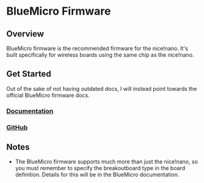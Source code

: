 # BlueMicro Firmware

## Overview
BlueMicro firmware is the recommended firmware for the nice!nano. It's built specifically for wireless boards using the same chip as the nice!nano.

## Get Started
Out of the sake of not having outdated docs, I will instead point towards the official BlueMicro firmware docs.

### [Documentation](http://bluemicro.jpconstantineau.com/#)

### [GitHub](https://github.com/jpconstantineau/BlueMicro_BLE)

## Notes
 - The BlueMicro firmware supports much more than just the nice!nano, so you must remember to specify the breakoutboard type in the board definition. Details for this will be in the BlueMicro documentation.
